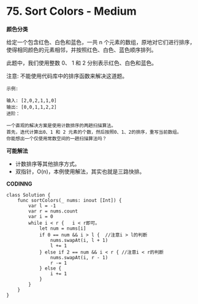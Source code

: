 # 75. Sort Colors - Medium
**颜色分类**

给定一个包含红色、白色和蓝色，一共 n 个元素的数组，原地对它们进行排序，使得相同颜色的元素相邻，并按照红色、白色、蓝色顺序排列。

此题中，我们使用整数 0、 1 和 2 分别表示红色、白色和蓝色。

注意:
不能使用代码库中的排序函数来解决这道题。

```
示例:

输入: [2,0,2,1,1,0]
输出: [0,0,1,1,2,2]
进阶：

一个直观的解决方案是使用计数排序的两趟扫描算法。
首先，迭代计算出0、1 和 2 元素的个数，然后按照0、1、2的排序，重写当前数组。
你能想出一个仅使用常数空间的一趟扫描算法吗？
```

**可能解法**

- 计数排序等其他排序方式。
- 双指针，O(n)，本例使用解法，其实也就是三路快排。

**CODINNG**

```
class Solution {
    func sortColors(_ nums: inout [Int]) {
        var l = -1
        var r = nums.count
        var i = 0
        while i < r {   i < r即可。
            let num = nums[i]
            if 0 == num && i > l {  //注意i > l的判断
                nums.swapAt(i, l + 1)
                l += 1
            } else if 2 == num && i < r { //注意i < r的判断
                nums.swapAt(i, r - 1)
                r -= 1
            } else {
                i += 1
            }
        }
    }
}

```
